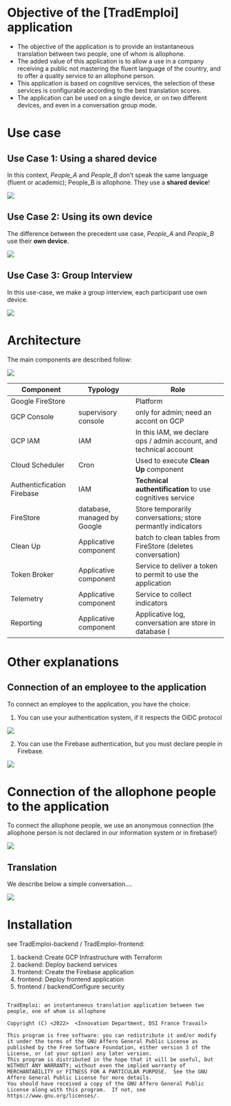 # Objective of the [TradEmploi] application

- The objective of the application is to provide an instantaneous translation between two people, one of whom is allophone.
- The added value of this application is to allow a use in a company receiving a public not mastering the fluent language of the country, and to offer  a quality service to an allophone person. 
- This application is based on cognitive services, the selection of these services is configurable according to the best translation scores.
- The application can be used on a single device, or on two different devices, and even in a conversation group mode.

# Use case

## Use Case 1: Using a shared device
In this context, *People_A* and *People_B* don’t speak the same language (fluent or academic); People_B is allophone. They use a **shared device**!

![](img/UC1_SharedDevice.png)

## Use Case 2: Using its own device
The difference between the precedent use case, *People_A* and *People_B* use their **own device**.

![](img/UC2_OwnDevice.png)

## Use Case 3: Group Interview
In this use-case, we make a group interview, each participant use own device.

![](img/UC3_GroupInterview.png)

# Architecture

The main components are described follow:

![](img/ComponentDiagram.png)

|Component|Typology|Role|
|---------|---------|----|
| Google FireStore | | Platform |
 | GCP Console | supervisory console | only for admin; need an accont on GCP |
 | GCP IAM | IAM | In this IAM, we declare ops / admin account, and technical account |
 | Cloud Scheduler | Cron | Used to execute **Clean Up** component |
| Authenticfication Firebase | IAM | **Technical authentification** to use cognitives service |
 | FireStore | database, managed by Google | Store temporarily conversations; store permantly indicators |
 | Clean Up | Applicative component | batch to clean tables from FireStore (deletes conversation) |
| Token Broker | Applicative component | Service to deliver a token to permit to use the application |
 | Telemetry | Applicative component | Service to collect indicators |
| Reporting | Applicative component | Applicative log, conversation are store in database (

# Other explanations

## Connection of an employee to the application

To connect an employee to the application, you have the choice:
1. You can use your authentication system, if it respects the OIDC protocol

![](img/AuthenticationEmployeeWithOIDCMecanism.png)

2. You can use the Firebase authentication, but you must declare people in Firebase.

![](img/AuthentificationEmployeeWithoutOIDCMecanism.png)

# Connection of the allophone people to the application

To connect the allophone people, we use an anonymous connection (the allophone person is not declared in our information system or in firebase!)

![](img/AllophonePersonConnection.png)

## Translation

We describe below a simple conversation....

![](img/ConversationAndTranslation.png)

# Installation

see TradEmploi-backend / TradEmploi-frontend:

1. backend: Create GCP Infrastructure with Terraform 
2. backend: Deploy backend services
3. frontend: Create the Firebase application
4. frontend: Deploy frontend application
5. frontend / backendConfigure security


```

TradEmploi: an instantaneous translation application between two people, one of whom is allophone

Copyright (C) <2022>  <Innovation Department, DSI France Travail>

This program is free software: you can redistribute it and/or modify it under the terms of the GNU Affero General Public License as published by the Free Software Foundation, either version 3 of the License, or (at your option) any later version.
This program is distributed in the hope that it will be useful, but WITHOUT ANY WARRANTY; without even the implied warranty of MERCHANTABILITY or FITNESS FOR A PARTICULAR PURPOSE.  See the GNU Affero General Public License for more details.
You should have received a copy of the GNU Affero General Public License along with this program.  If not, see https://www.gnu.org/licenses/.

```



